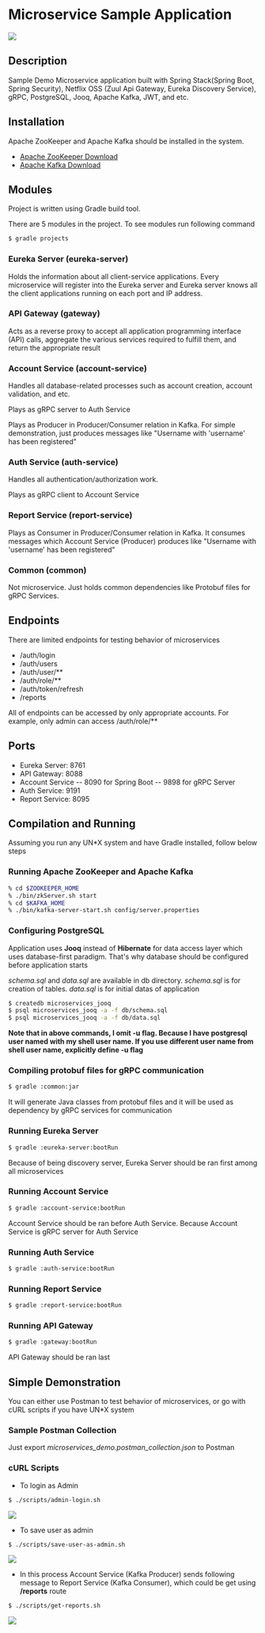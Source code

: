 # Microservice Sample Application

<img src="architecture.jpeg"/>

## Description
Sample Demo Microservice application built with Spring Stack(Spring Boot, Spring Security), Netflix OSS (Zuul Api Gateway, Eureka Discovery Service), gRPC, PostgreSQL, Jooq, Apache Kafka, JWT, and etc.

## Installation
Apache ZooKeeper and Apache Kafka should be installed in the system.
- [Apache ZooKeeper Download](https://zookeeper.apache.org/releases.html)
- [Apache Kafka Download](https://kafka.apache.org/downloads)

## Modules
Project is written using Gradle build tool.

There are 5 modules in the project. To see modules run following command
``` sh
$ gradle projects
```

### Eureka Server (eureka-server)
Holds the information about all client-service applications. Every microservice will register into the Eureka server and Eureka server knows all the client applications running on each port and IP address.

### API Gateway (gateway)
Acts as a reverse proxy to accept all application programming interface (API) calls, aggregate the various services required to fulfill them, and return the appropriate result

### Account Service (account-service)
Handles all database-related processes such as account creation, account validation, and etc.

Plays as gRPC server to Auth Service

Plays as Producer in Producer/Consumer relation in Kafka. For simple demonstration, just produces messages like "Username with 'username' has been registered" 

### Auth Service (auth-service)
Handles all authentication/authorization work. 

Plays as gRPC client to Account Service

### Report Service (report-service)
Plays as Consumer in Producer/Consumer relation in Kafka. It consumes messages which Account Service (Producer) produces like "Username with 'username' has been registered"

### Common (common)
Not microservice. Just holds common dependencies like Protobuf files for gRPC Services.

## Endpoints
There are limited endpoints for testing behavior of microservices
- /auth/login
- /auth/users
- /auth/user/**
- /auth/role/**
- /auth/token/refresh
- /reports

All of endpoints can be accessed by only appropriate accounts. For example, only admin can access /auth/role/**

## Ports
- Eureka Server: 8761
- API Gateway: 8088
- Account Service 
  -- 8090 for Spring Boot
  -- 9898 for gRPC Server
- Auth Service: 9191
- Report Service: 8095

## Compilation and Running
Assuming you run any UN*X system and have Gradle installed, follow below steps

### Running Apache ZooKeeper and Apache Kafka
``` sh
% cd $ZOOKEEPER_HOME
% ./bin/zkServer.sh start
% cd $KAFKA_HOME
% ./bin/kafka-server-start.sh config/server.properties
```

### Configuring PostgreSQL
Application uses **Jooq** instead of **Hibernate** for data access layer which uses database-first paradigm. That's why database should be configured before application starts

*schema.sql* and *data.sql* are available in db directory. *schema.sql* is for creation of tables. *data.sql* is for initial datas of application

``` sh
$ createdb microservices_jooq
$ psql microservices_jooq -a -f db/schema.sql
$ psql microservices_jooq -a -f db/data.sql
```

**Note that in above commands, I omit -u flag. Because I have postgresql user named with my shell user name. If you use different user name from shell user name, explicitly define -u flag**

### Compiling protobuf files for gRPC communication

``` sh
$ gradle :common:jar
```

It will generate Java classes from protobuf files and it will be used as dependency by gRPC services for communication

### Running Eureka Server
``` sh
$ gradle :eureka-server:bootRun
```

Because of being discovery server, Eureka Server should be ran first among all microservices

### Running Account Service
``` sh
$ gradle :account-service:bootRun
```

Account Service should be ran before Auth Service. Because Account Service is gRPC server for Auth Service

### Running Auth Service
``` sh
$ gradle :auth-service:bootRun
```

### Running Report Service
``` sh
$ gradle :report-service:bootRun
```

### Running API Gateway
``` sh
$ gradle :gateway:bootRun
```

API Gateway should be ran last

## Simple Demonstration
You can either use Postman to test behavior of microservices, or go with cURL scripts if you have UN\*X system
### Sample Postman Collection
Just export *microservices_demo.postman_collection.json* to Postman

### cURL Scripts
- To login as Admin

``` sh
$ ./scripts/admin-login.sh
```

<img src="curl-responses/admin-login.png"/>

- To save user as admin

``` sh
$ ./scripts/save-user-as-admin.sh
```

<img src="curl-responses/save-user-as-admin.png"/>

- In this process Account Service (Kafka Producer) sends following message to Report Service (Kafka Consumer), which could be get using **/reports** route

``` sh
$ ./scripts/get-reports.sh
```

<img src="curl-responses/get-reports.png"/>
